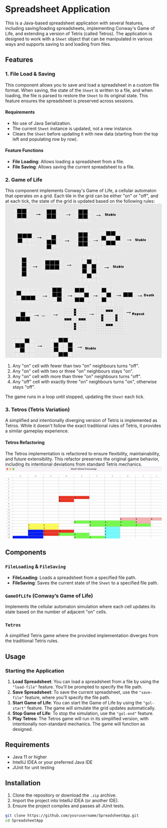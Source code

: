 # Spreadsheet Application

This is a Java-based spreadsheet application with several features, including saving/loading spreadsheets, implementing Conway's Game of Life, and extending a version of Tetris (called Tetros). The application is designed to work with a `Sheet` object that can be manipulated in various ways and supports saving to and loading from files.

## Features

### 1. File Load & Saving
This component allows you to save and load a spreadsheet in a custom file format. When saving, the state of the `Sheet` is written to a file, and when loading, the file is parsed to restore the `Sheet` to its original state. This feature ensures the spreadsheet is preserved across sessions.

#### Requirements
- No use of Java Serialization.
- The current `Sheet` instance is updated, not a new instance.
- Clears the `Sheet` before updating it with new data (starting from the top left and populating row by row).

#### Feature Functions
- **File Loading**: Allows loading a spreadsheet from a file.
- **File Saving**: Allows saving the current spreadsheet to a file.

### 2. Game of Life
This component implements Conway's Game of Life, a cellular automaton that operates on a grid. Each tile in the grid can be either "on" or "off", and at each tick, the state of the grid is updated based on the following rules:
![Life Image](./image/life.png)
1. Any "on" cell with fewer than two "on" neighbours turns "off".
2. Any "on" cell with two or three "on" neighbours stays "on".
3. Any "on" cell with more than three "on" neighbours turns "off".
4. Any "off" cell with exactly three "on" neighbours turns "on", otherwise stays "off".

The game runs in a loop until stopped, updating the `Sheet` each tick.

### 3. Tetros (Tetris Variation)
A simplified and intentionally diverging version of Tetris is implemented as Tetros. While it doesn't follow the exact traditional rules of Tetris, it provides a similar gameplay experience.

#### Tetros Refactoring
The Tetros implementation is refactored to ensure flexibility, maintainability, and future extensibility. This refactor preserves the original game behavior, including its intentional deviations from standard Tetris mechanics. 
![Game Image](./image/game.png)

## Components

### `FileLoading` & `FileSaving`
- **FileLoading**: Loads a spreadsheet from a specified file path.
- **FileSaving**: Saves the current state of the `Sheet` to a specified file path.

### `GameOfLife` (Conway’s Game of Life)
Implements the cellular automaton simulation where each cell updates its state based on the number of adjacent "on" cells.

### `Tetros`
A simplified Tetris game where the provided implementation diverges from the traditional Tetris rules.
## Usage

### Starting the Application
1. **Load Spreadsheet**: You can load a spreadsheet from a file by using the `"load-file"` feature. You'll be prompted to specify the file path.
2. **Save Spreadsheet**: To save the current spreadsheet, use the `"save-file"` feature, where you'll specify the file path.
3. **Start Game of Life**: You can start the Game of Life by using the `"gol-start"` feature. The game will simulate the grid updates automatically.
4. **Stop Game of Life**: To stop the simulation, use the `"gol-end"` feature.
5. **Play Tetros**: The Tetros game will run in its simplified version, with intentionally non-standard mechanics. The game will function as designed.

## Requirements
- Java 11 or higher
- IntelliJ IDEA or your preferred Java IDE
- JUnit for unit testing

## Installation

1. Clone the repository or download the `.zip` archive.
2. Import the project into IntelliJ IDEA (or another IDE).
3. Ensure the project compiles and passes all JUnit tests.

```bash
git clone https://github.com/yourusername/SpreadsheetApp.git
cd SpreadsheetApp
